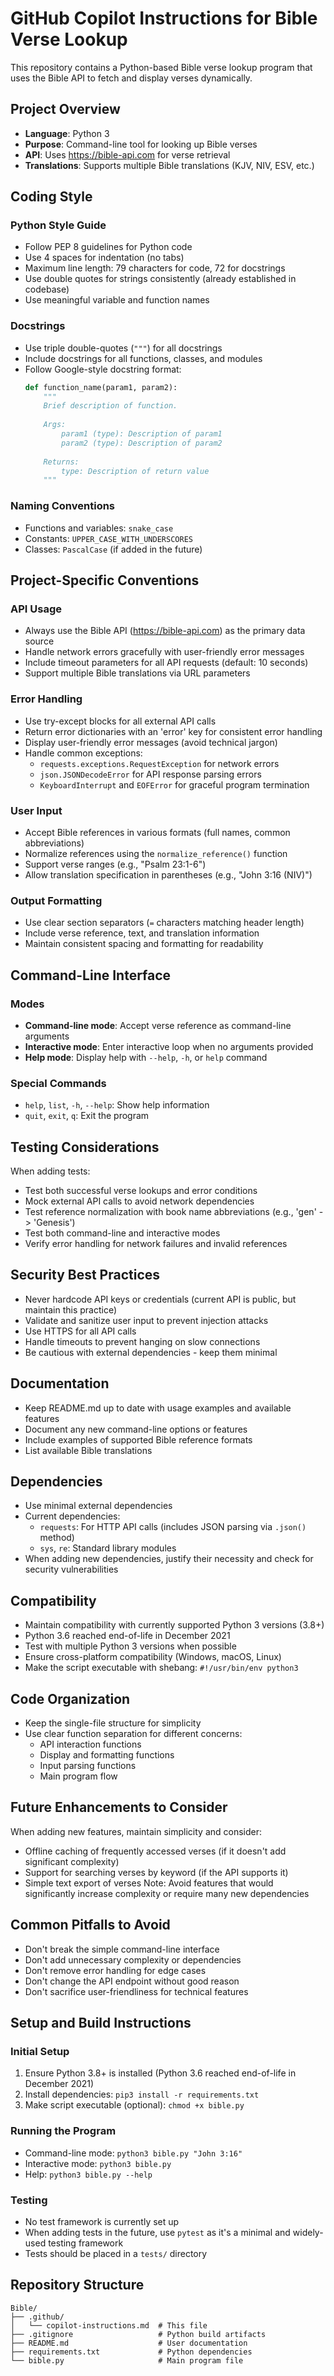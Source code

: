 # GitHub Copilot Instructions for Bible Verse Lookup

This repository contains a Python-based Bible verse lookup program that uses the Bible API to fetch and display verses dynamically.

## Project Overview

- **Language**: Python 3
- **Purpose**: Command-line tool for looking up Bible verses
- **API**: Uses https://bible-api.com for verse retrieval
- **Translations**: Supports multiple Bible translations (KJV, NIV, ESV, etc.)

## Coding Style

### Python Style Guide
- Follow PEP 8 guidelines for Python code
- Use 4 spaces for indentation (no tabs)
- Maximum line length: 79 characters for code, 72 for docstrings
- Use double quotes for strings consistently (already established in codebase)
- Use meaningful variable and function names

### Docstrings
- Use triple double-quotes (`"""`) for all docstrings
- Include docstrings for all functions, classes, and modules
- Follow Google-style docstring format:
  ```python
  def function_name(param1, param2):
      """
      Brief description of function.
      
      Args:
          param1 (type): Description of param1
          param2 (type): Description of param2
      
      Returns:
          type: Description of return value
      """
  ```

### Naming Conventions
- Functions and variables: `snake_case`
- Constants: `UPPER_CASE_WITH_UNDERSCORES`
- Classes: `PascalCase` (if added in the future)

## Project-Specific Conventions

### API Usage
- Always use the Bible API (https://bible-api.com) as the primary data source
- Handle network errors gracefully with user-friendly error messages
- Include timeout parameters for all API requests (default: 10 seconds)
- Support multiple Bible translations via URL parameters

### Error Handling
- Use try-except blocks for all external API calls
- Return error dictionaries with an 'error' key for consistent error handling
- Display user-friendly error messages (avoid technical jargon)
- Handle common exceptions:
  - `requests.exceptions.RequestException` for network errors
  - `json.JSONDecodeError` for API response parsing errors
  - `KeyboardInterrupt` and `EOFError` for graceful program termination

### User Input
- Accept Bible references in various formats (full names, common abbreviations)
- Normalize references using the `normalize_reference()` function
- Support verse ranges (e.g., "Psalm 23:1-6")
- Allow translation specification in parentheses (e.g., "John 3:16 (NIV)")

### Output Formatting
- Use clear section separators (`=` characters matching header length)
- Include verse reference, text, and translation information
- Maintain consistent spacing and formatting for readability

## Command-Line Interface

### Modes
- **Command-line mode**: Accept verse reference as command-line arguments
- **Interactive mode**: Enter interactive loop when no arguments provided
- **Help mode**: Display help with `--help`, `-h`, or `help` command

### Special Commands
- `help`, `list`, `-h`, `--help`: Show help information
- `quit`, `exit`, `q`: Exit the program

## Testing Considerations

When adding tests:
- Test both successful verse lookups and error conditions
- Mock external API calls to avoid network dependencies
- Test reference normalization with book name abbreviations (e.g., 'gen' -> 'Genesis')
- Test both command-line and interactive modes
- Verify error handling for network failures and invalid references

## Security Best Practices

- Never hardcode API keys or credentials (current API is public, but maintain this practice)
- Validate and sanitize user input to prevent injection attacks
- Use HTTPS for all API calls
- Handle timeouts to prevent hanging on slow connections
- Be cautious with external dependencies - keep them minimal

## Documentation

- Keep README.md up to date with usage examples and available features
- Document any new command-line options or features
- Include examples of supported Bible reference formats
- List available Bible translations

## Dependencies

- Use minimal external dependencies
- Current dependencies:
  - `requests`: For HTTP API calls (includes JSON parsing via `.json()` method)
  - `sys`, `re`: Standard library modules
- When adding new dependencies, justify their necessity and check for security vulnerabilities

## Compatibility

- Maintain compatibility with currently supported Python 3 versions (3.8+)
- Python 3.6 reached end-of-life in December 2021
- Test with multiple Python 3 versions when possible
- Ensure cross-platform compatibility (Windows, macOS, Linux)
- Make the script executable with shebang: `#!/usr/bin/env python3`

## Code Organization

- Keep the single-file structure for simplicity
- Use clear function separation for different concerns:
  - API interaction functions
  - Display and formatting functions
  - Input parsing functions
  - Main program flow

## Future Enhancements to Consider

When adding new features, maintain simplicity and consider:
- Offline caching of frequently accessed verses (if it doesn't add significant complexity)
- Support for searching verses by keyword (if the API supports it)
- Simple text export of verses
Note: Avoid features that would significantly increase complexity or require many new dependencies

## Common Pitfalls to Avoid

- Don't break the simple command-line interface
- Don't add unnecessary complexity or dependencies
- Don't remove error handling for edge cases
- Don't change the API endpoint without good reason
- Don't sacrifice user-friendliness for technical features

## Setup and Build Instructions

### Initial Setup
1. Ensure Python 3.8+ is installed (Python 3.6 reached end-of-life in December 2021)
2. Install dependencies: `pip3 install -r requirements.txt`
3. Make script executable (optional): `chmod +x bible.py`

### Running the Program
- Command-line mode: `python3 bible.py "John 3:16"`
- Interactive mode: `python3 bible.py`
- Help: `python3 bible.py --help`

### Testing
- No test framework is currently set up
- When adding tests in the future, use `pytest` as it's a minimal and widely-used testing framework
- Tests should be placed in a `tests/` directory

## Repository Structure

```
Bible/
├── .github/
│   └── copilot-instructions.md  # This file
├── .gitignore                   # Python build artifacts
├── README.md                    # User documentation
├── requirements.txt             # Python dependencies
└── bible.py                     # Main program file
```

